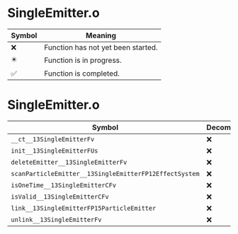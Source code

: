 # SingleEmitter.o
| Symbol | Meaning 
| ------------- | ------------- 
| :x: | Function has not yet been started. 
| :eight_pointed_black_star: | Function is in progress. 
| :white_check_mark: | Function is completed. 


# SingleEmitter.o
| Symbol | Decompiled? |
| ------------- | ------------- |
| `__ct__13SingleEmitterFv` | :x: |
| `init__13SingleEmitterFUs` | :x: |
| `deleteEmitter__13SingleEmitterFv` | :x: |
| `scanParticleEmitter__13SingleEmitterFP12EffectSystem` | :x: |
| `isOneTime__13SingleEmitterCFv` | :x: |
| `isValid__13SingleEmitterCFv` | :x: |
| `link__13SingleEmitterFP15ParticleEmitter` | :x: |
| `unlink__13SingleEmitterFv` | :x: |
